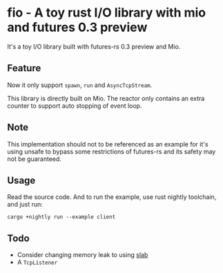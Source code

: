 # fio -  A toy rust I/O library with mio and futures 0.3 preview

It's a toy I/O library built with futures-rs 0.3 preview and Mio.

## Feature

Now it only support `spawn`, `run` and `AsyncTcpStream`.

This library is directly built on Mio. The reactor only contains an extra counter to support auto stopping of event loop.

## Note

This implementation should not to be referenced as an example for it's using unsafe to bypass some restrictions of futures-rs and its safety may not be guaranteed.

## Usage

Read the source code. And to run the example, use rust nightly toolchain, and just run:

```shell
cargo +nightly run --example client
```

## Todo

- Consider changing memory leak to using [slab](https://crates.io/crates/slab)
- A `TcpListener`